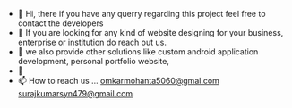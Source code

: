 - 👋 Hi, there if you have any querry regarding this project feel free to contact the developers 
- 👀 If you are looking for any kind of website designing for your business, enterprise or institution do reach out us.
- 🌱 we also provide other solutions like custom android application development, personal portfolio website, 
- 💞️ 
- 📫 How to reach us ... omkarmohanta5060@gmal.com   surajkumarsyn479@gmail.com

